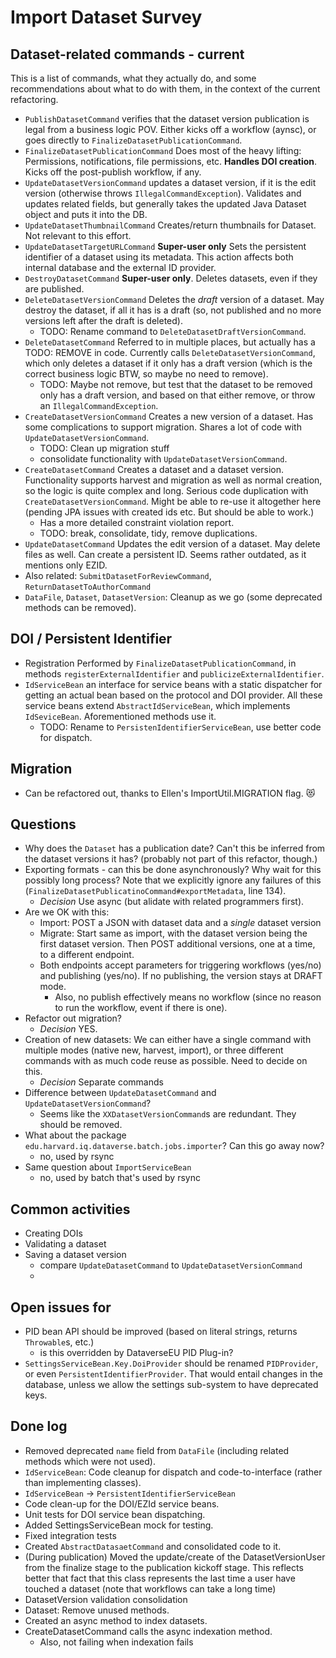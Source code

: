 # Import Dataset Survey

## Dataset-related commands - current
This is a list of commands, what they actually do, and some recommendations about what to do with them, in the context of the current refactoring.

* `PublishDatasetCommand` verifies that the dataset version publication is legal from a business logic POV. Either kicks off a workflow (aynsc), or  goes directly to `FinalizeDatasetPublicationCommand`.
* `FinalizeDatasetPublicationCommand` Does most of the heavy lifting: Permissions, notifications, file permissions, etc. **Handles DOI creation**. Kicks off the post-publish workflow, if any.
* `UpdateDatasetVersionCommand` updates a dataset version, if it is the edit version (otherwise throws `IllegalCommandException`). Validates and updates related fields, but generally takes the updated Java Dataset object and puts it into the DB.
* `UpdateDatasetThumbnailCommand` Creates/return thumbnails for Dataset. Not relevant to this effort.
* `UpdateDatasetTargetURLCommand` **Super-user only** Sets the persistent identifier of a dataset using its metadata. This action affects both internal database and the external ID provider. 
* `DestroyDatasetCommand` **Super-user only**. Deletes datasets, even if they are published.
* `DeleteDatasetVersionCommand` Deletes the *draft* version of a dataset. May destroy the dataset, if all it has is a draft (so, not published and no more versions left after the draft is deleted).
    - TODO: Rename command to `DeleteDatasetDraftVersionCommand`.
* `DeleteDatasetCommand` Referred to in multiple places, but actually has a TODO: REMOVE in code. Currently calls `DeleteDatasetVersionCommand`, which only deletes a dataset if it only has a draft version (which is the correct business logic BTW, so maybe no need to remove).
    - TODO: Maybe not remove, but test that the dataset to be removed only has a draft version, and based on that either remove, or throw an `IllegalCommandException`.
* `CreateDatasetVersionCommand` Creates a new version of a dataset. Has some complications to support migration. Shares a lot of code with `UpdateDatasetVersionCommand`.
    - TODO: Clean up migration stuff
    - consolidate functionality with `UpdateDatasetVersionCommand`.
* `CreateDatasetCommand` Creates a dataset and a dataset version. Functionality supports harvest and migration as well as normal creation, so the logic is quite complex and long. Serious code duplication with `CreateDatasetVersionCommand`. Might be able to re-use it altogether here (pending JPA issues with created ids etc. But should be able to work.)
    - Has a more detailed constraint violation report.
    -  TODO: break, consolidate, tidy, remove duplications.
* `UpdateDatasetCommand` Updates the edit version of a dataset. May delete files as well. Can create a persistent ID. Seems rather outdated, as it mentions only EZID. 
* Also related: `SubmitDatasetForReviewCommand`, `ReturnDatasetToAuthorCommand`
* `DataFile`, `Dataset`, `DatasetVersion`: Cleanup as we go (some deprecated methods can be removed). 

## DOI / Persistent Identifier

* Registration Performed by `FinalizeDatasetPublicationCommand`, in methods `registerExternalIdentifier` and `publicizeExternalIdentifier`.
* `IdServiceBean` an interface for service beans with a static dispatcher for getting an actual bean based on the protocol and DOI provider. All these service beans extend `AbstractIdServiceBean`, which implements `IdSeviceBean`. Aforementioned methods use it.
    - TODO: Rename to `PersistenIdentifierServiceBean`, use better code for dispatch.

## Migration
* Can be refactored out, thanks to Ellen's ImportUtil.MIGRATION flag. :heart_eyes_cat:

## Questions
* Why does the `Dataset` has a publication date? Can't this be inferred from the dataset versions it has? (probably not part of this refactor, though.)
* Exporting formats - can this be done asynchronously? Why wait for this possibly long process? Note that we explicitly ignore any failures of this (`FinalizeDatasetPublicatinoCommand#exportMetadata`, line 134).
    - *Decision* Use async (but alidate with related programmers first).
* Are we OK with this:
    - Import: POST a JSON with dataset data and a *single* dataset version
    - Migrate: Start same as import, with the dataset version being the first dataset version. Then POST additional versions, one at a time, to a different endpoint.
    - Both endpoints accept parameters for triggering workflows (yes/no) and publishing (yes/no). If no publishing, the version stays at DRAFT mode.
        + Also, no publish effectively means no workflow (since no reason to run the workflow, event if there is one).
* Refactor out migration?
    *  *Decision* YES.
* Creation of new datasets: We can either have a single command with multiple modes (native new, harvest, import), or three different commands with as much code reuse as possible. Need to decide on this.
    - *Decision* Separate commands
* Difference between `UpdateDatasetCommand` and `UpdateDatasetVersionCommand`?
    - Seems like the `XXDatasetVersionCommand`s are redundant. They should be removed.
* What about the package `edu.harvard.iq.dataverse.batch.jobs.importer`? Can this go away now?
    - no, used by rsync
* Same question about `ImportServiceBean` 
    - no, used by batch that's used by rsync

## Common activities
* Creating DOIs
* Validating a dataset
* Saving a dataset version
    - compare `UpdateDatasetCommand` to `UpdateDatasetVersionCommand`
    - 

## Open issues for
* PID bean API should be improved (based on literal strings, returns `Throwable`s, etc.)
    - is this overridden by DataverseEU PID Plug-in?
* `SettingsServiceBean.Key.DoiProvider` should be renamed `PIDProvider`, or even `PersistentIdentifierProvider`. That would entail changes in the database, unless we allow the settings sub-system to have deprecated keys.

## Done log
* Removed deprecated `name` field from `DataFile` (including related methods which were not used).
* `IdServiceBean`: Code cleanup for dispatch and code-to-interface (rather than implementing classes).
* `IdServiceBean` -> `PersistentIdentifierServiceBean`
* Code clean-up for the DOI/EZId service beans.
* Unit tests for DOI service bean dispatching.
* Added SettingsServiceBean mock for testing.
* Fixed integration tests
* Created `AbstractDatasaetCommand` and consolidated code to it.
* (During publication) Moved the update/create of the DatasetVersionUser from the finalize stage to the publication kickoff stage. This reflects better that fact that this class represents the last time a user have touched a dataset (note that workflows can take a long time)
* DatasetVersion validation consolidation
* Dataset: Remove unused methods.
* Created an async method to index datasets.
* CreateDatasetCommand calls the async indexation method.
    - Also, not failing when indexation fails